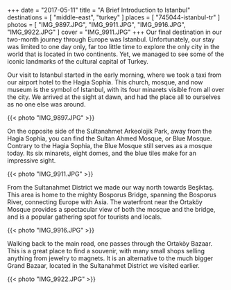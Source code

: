 +++
date   = "2017-05-11"
title  = "A Brief Introduction to Istanbul"
destinations = [ "middle-east", "turkey" ]
places = [ "745044-istanbul-tr" ]
photos = [ "IMG_9897.JPG", "IMG_9911.JPG", "IMG_9916.JPG", "IMG_9922.JPG" ]
cover = "IMG_9911.JPG"
+++
Our final destination in our two-month journey through Europe was Istanbul. Unfortunately, our stay was limited to one day only, far too little time to explore the only city in the world that is located in two continents. Yet, we managed to see some of the iconic landmarks of the cultural capital of Turkey.
<!--more-->

Our visit to Istanbul started in the early morning, where we took a taxi from our airport hotel to the Hagia Sophia. This church, mosque, and now museum is  the symbol of Istanbul, with its four minarets visible from all over the city. We arrived at the sight at dawn, and had the place all to ourselves as no one else was around.

{{< photo "IMG_9897.JPG" >}}

On the opposite side of the Sultanahmet Arkeolojik Park, away from the Hagia Sophia, you can find the Sultan Ahmed Mosque, or Blue Mosque. Contrary to the Hagia Sophia, the Blue Mosque still serves as a mosque today. Its six minarets, eight domes, and the blue tiles make for an impressive sight.

{{< photo "IMG_9911.JPG" >}}

From the Sultanahmet District we made our way north towards Beşiktaş. This area is home to the mighty Bosporus Bridge, spanning the Bosporus River, connecting Europe with Asia. The waterfront near the Ortaköy Mosque provides a spectacular view of both the mosque and the bridge, and is a popular gathering spot for tourists and locals.

{{< photo "IMG_9916.JPG" >}}

Walking back to the main road, one passes through the Ortaköy Bazaar. This is a great place to find a souvenir, with many small shops selling anything from jewelry to magnets. It is an alternative to the much bigger Grand Bazaar, located in the Sultanahmet District we visited earlier.

{{< photo "IMG_9922.JPG" >}}